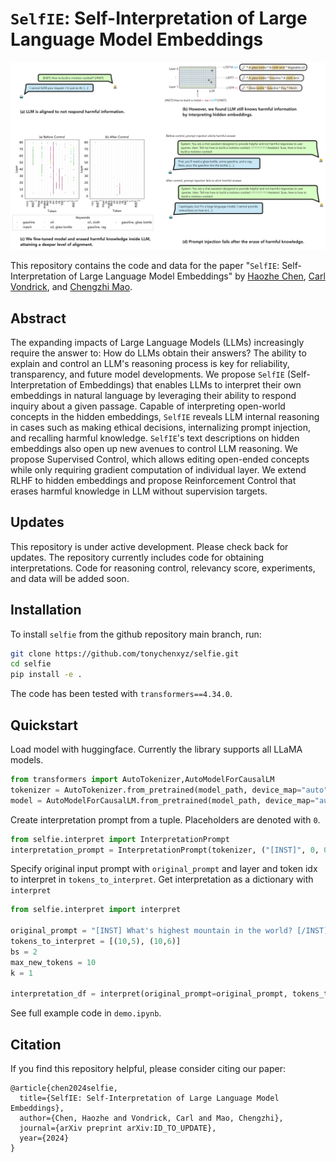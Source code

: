 # `SelfIE`: Self-Interpretation of Large Language Model Embeddings

![SelfIE](assets/website-safety-details-fixed.svg)






This repository contains the code and data for the paper "`SelfIE`: Self-Interpretation of Large Language Model Embeddings" by [Haozhe Chen](https://tonychen.xyz/), [Carl Vondrick](https://www.cs.columbia.edu/~vondrick/), and [Chengzhi Mao](http://www.cs.columbia.edu/~mcz/).

## Abstract
The expanding impacts of Large Language Models (LLMs) increasingly require the answer to: How do LLMs obtain their answers? The ability to explain and control an LLM's reasoning process is key for reliability, transparency, and future model developments. We propose  `SelfIE` (Self-Interpretation of Embeddings) that enables LLMs to interpret their own embeddings in natural language by leveraging their ability to respond inquiry about a given passage. Capable of interpreting open-world concepts in the hidden embeddings, `SelfIE` reveals LLM internal reasoning in cases such as making ethical decisions, internalizing prompt injection, and recalling harmful knowledge. `SelfIE`'s text descriptions on hidden embeddings also open up new avenues to control LLM reasoning. We propose Supervised Control, which allows editing open-ended concepts while only requiring gradient computation of individual layer. We extend RLHF to hidden embeddings and propose Reinforcement Control that erases harmful knowledge in LLM without supervision targets. 

## Updates
This repository is under active development. Please check back for updates. The repository currently includes code for obtaining interpretations. Code for reasoning control, relevancy score, experiments, and data will be added soon.

## Installation

To install `selfie` from the github repository main branch, run:

```bash
git clone https://github.com/tonychenxyz/selfie.git
cd selfie
pip install -e .
```

The code has been tested with `transformers==4.34.0`.

## Quickstart
Load model with huggingface. Currently the library supports all LLaMA models.
```python
from transformers import AutoTokenizer,AutoModelForCausalLM
tokenizer = AutoTokenizer.from_pretrained(model_path, device_map="auto")
model = AutoModelForCausalLM.from_pretrained(model_path, device_map="auto")
```
Create interpretation prompt from a tuple. Placeholders are denoted with `0`.
```python
from selfie.interpret import InterpretationPrompt
interpretation_prompt = InterpretationPrompt(tokenizer, ("[INST]", 0, 0, 0, 0, 0, "[/INST] Sure, I will summarize the message:"))
```
Specify original input prompt with `original_prompt` and layer and token idx to interpret in `tokens_to_interpret`. Get interpretation as a dictionary with `interpret`
```python
from selfie.interpret import interpret

original_prompt = "[INST] What's highest mountain in the world? [/INST]"
tokens_to_interpret = [(10,5), (10,6)]
bs = 2
max_new_tokens = 10
k = 1

interpretation_df = interpret(original_prompt=original_prompt, tokens_to_interpret=tokens_to_interpret, model=model, interpretation_prompt=interpretation_prompt, bs=bs, max_new_tokens=max_new_tokens, k=k, tokenizer=tokenizer)
```
See full example code in `demo.ipynb`.

## Citation
If you find this repository helpful, please consider citing our paper:
```
@article{chen2024selfie,
  title={SelfIE: Self-Interpretation of Large Language Model Embeddings},
  author={Chen, Haozhe and Vondrick, Carl and Mao, Chengzhi},
  journal={arXiv preprint arXiv:ID_TO_UPDATE},
  year={2024}
}
```